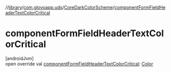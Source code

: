 //[library](../../../index.md)/[com.glovoapp.uds](../index.md)/[CoreDarkColorScheme](index.md)/[componentFormFieldHeaderTextColorCritical](component-form-field-header-text-color-critical.md)

# componentFormFieldHeaderTextColorCritical

[androidJvm]\
open override val [componentFormFieldHeaderTextColorCritical](component-form-field-header-text-color-critical.md): [Color](https://developer.android.com/reference/kotlin/androidx/compose/ui/graphics/Color.html)
